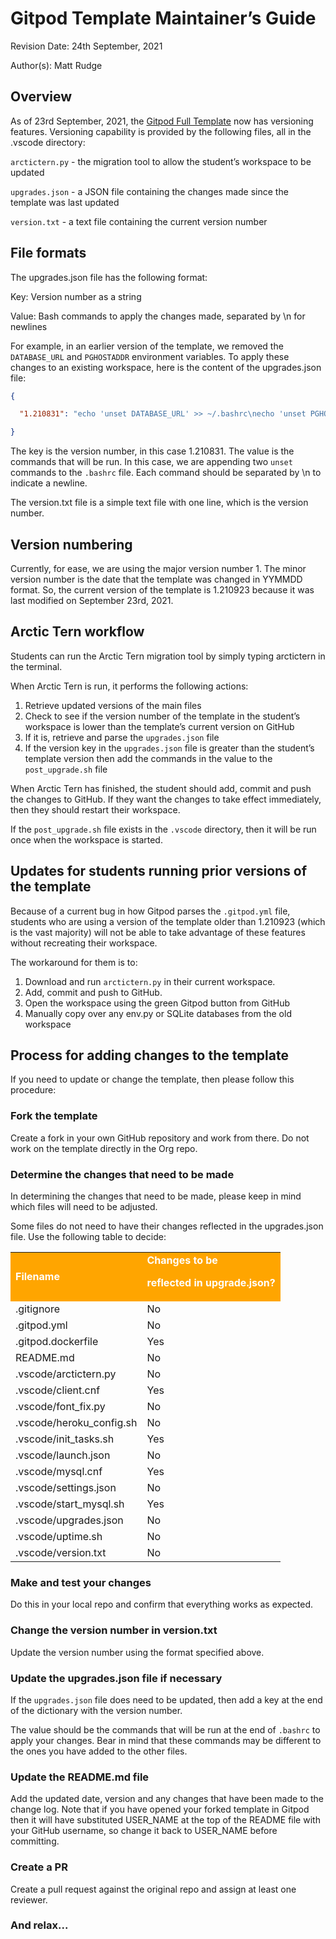# Gitpod Template Maintainer’s Guide

Revision Date: 24th September, 2021

Author(s): Matt Rudge


## Overview

As of 23rd September, 2021, the [Gitpod Full Template](https://github.com/Code-Institute-Org/gitpod-full-template) now has versioning features. Versioning capability is provided by the following files, all in the .vscode directory:

`arctictern.py`	- the migration tool to allow the student’s workspace to be updated

`upgrades.json`	- a JSON file containing the changes made since the template was last updated

`version.txt`	- a text file containing the current version number


## File formats

The upgrades.json file has the following format:

Key: 	Version number as a string

Value: 	Bash commands to apply the changes made, separated by \n for newlines

For example, in an earlier version of the template, we removed the `DATABASE_URL` and `PGHOSTADDR` environment variables. To apply these changes to an existing workspace, here is the content of the upgrades.json file:

```json
{

  "1.210831": "echo 'unset DATABASE_URL' >> ~/.bashrc\necho 'unset PGHOSTADDR' >> ~/.bashrc"

}
```

The key is the version number, in this case 1.210831. The value is the commands that will be run. In this case, we are appending two `unset` commands to the `.bashrc` file. Each command should be separated by \n to indicate a newline.

The version.txt file is a simple text file with one line, which is the version number.


## Version numbering

Currently, for ease, we are using the major version number 1. The minor version number is the date that the template was changed in YYMMDD format. So, the current version of the template is 1.210923 because it was last modified on September 23rd, 2021.


## Arctic Tern workflow

Students can run the Arctic Tern migration tool by simply typing arctictern in the terminal.

When Arctic Tern is run, it performs the following actions:

1. Retrieve updated versions of the main files
2. Check to see if the version number of the template in the student’s workspace is lower than the template’s current version on GitHub
3. If it is, retrieve and parse the `upgrades.json` file
4. If the version key in the `upgrades.json` file is greater than the student’s template version then add the commands in the value to the `post_upgrade.sh` file

When Arctic Tern has finished, the student should add, commit and push the changes to GitHub. If they want the changes to take effect immediately, then they should restart their workspace.

If the `post_upgrade.sh` file exists in the `.vscode` directory, then it will be run once when the workspace is started.


## Updates for students running prior versions of the template

Because of a current bug in how Gitpod parses the `.gitpod.yml` file, students who are using a version of the template older than 1.210923 (which is the vast majority) will not be able to take advantage of these features without recreating their workspace.

The workaround for them is to:

1. Download and run `arctictern.py` in their current workspace.
2. Add, commit and push to GitHub.
3. Open the workspace using the green Gitpod button from GitHub
4. Manually copy over any env.py or SQLite databases from the old workspace


## Process for adding changes to the template

If you need to update or change the template, then please follow this procedure:


### Fork the template

Create a fork in your own GitHub repository and work from there. Do not work on the template directly in the Org repo.


### Determine the changes that need to be made

In determining the changes that need to be made, please keep in mind which files will need to be adjusted.

Some files do not need to have their changes reflected in the upgrades.json file. Use the following table to decide:


<table>
  <tr>
   <td style="background-color: orange; color: white"><strong>Filename</strong>
   </td>
   <td style="background-color: orange; color: white"><strong>Changes to be</strong>
<p>
<strong>reflected in upgrade.json?</strong>
   </td>
  </tr>
  <tr>
   <td>.gitignore
   </td>
   <td>No
   </td>
  </tr>
  <tr>
   <td>.gitpod.yml
   </td>
   <td>No
   </td>
  </tr>
  <tr>
   <td>.gitpod.dockerfile
   </td>
   <td>Yes
   </td>
  </tr>
  <tr>
   <td>README.md
   </td>
   <td>No
   </td>
  </tr>
  <tr>
   <td>.vscode/arctictern.py
   </td>
   <td>No
   </td>
  </tr>
  <tr>
   <td>.vscode/client.cnf
   </td>
   <td>Yes
   </td>
  </tr>
  <tr>
   <td>.vscode/font_fix.py
   </td>
   <td>No
   </td>
  </tr>
  <tr>
   <td>.vscode/heroku_config.sh
   </td>
   <td>No
   </td>
  </tr>
  <tr>
   <td>.vscode/init_tasks.sh
   </td>
   <td>Yes
   </td>
  </tr>
  <tr>
   <td>.vscode/launch.json
   </td>
   <td>No
   </td>
  </tr>
  <tr>
   <td>.vscode/mysql.cnf
   </td>
   <td>Yes
   </td>
  </tr>
  <tr>
   <td>.vscode/settings.json
   </td>
   <td>No
   </td>
  </tr>
  <tr>
   <td>.vscode/start_mysql.sh
   </td>
   <td>Yes
   </td>
  </tr>
  <tr>
   <td>.vscode/upgrades.json
   </td>
   <td>No
   </td>
  </tr>
  <tr>
   <td>.vscode/uptime.sh
   </td>
   <td>No
   </td>
  </tr>
  <tr>
   <td>.vscode/version.txt
   </td>
   <td>No
   </td>
  </tr>
</table>



### Make and test your changes

Do this in your local repo and confirm that everything works as expected.


### Change the version number in version.txt

Update the version number using the format specified above.


### Update the upgrades.json file if necessary

If the `upgrades.json` file does need to be updated, then add a key at the end of the dictionary with the version number.

The value should be the commands that will be run at the end of `.bashrc` to apply your changes. Bear in mind that these commands may be different to the ones you have added to the other files.


### Update the README.md file

Add the updated date, version and any changes that have been made to the change log. Note that if you have opened your forked template in Gitpod then it will have substituted USER_NAME at the top of the README file with your GitHub username, so change it back to USER_NAME before committing.


### Create a PR

Create a pull request against the original repo and assign at least one reviewer.


### And relax...
